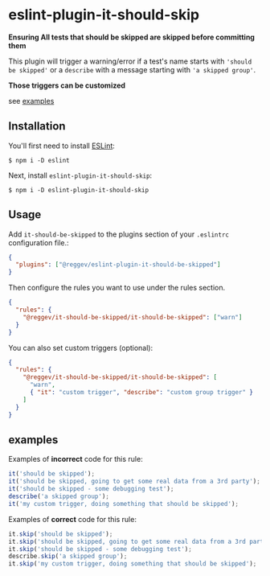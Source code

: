 # eslint-plugin-it-should-skip

**Ensuring All tests that should be skipped are skipped before committing them**

This plugin will trigger a warning/error if a test's name starts with `'should be skipped'` or a `describe` with a message starting with `'a skipped group'`.

**Those triggers can be customized**

see [examples](#examples)

## Installation

You'll first need to install [ESLint](http://eslint.org):

```
$ npm i -D eslint
```

Next, install `eslint-plugin-it-should-skip`:

```
$ npm i -D eslint-plugin-it-should-skip
```

## Usage

Add `it-should-be-skipped` to the plugins section of your `.eslintrc` configuration file.:

```json
{
  "plugins": ["@reggev/eslint-plugin-it-should-be-skipped"]
}
```

Then configure the rules you want to use under the rules section.

```json
{
  "rules": {
    "@reggev/it-should-be-skipped/it-should-be-skipped": ["warn"]
  }
}
```

You can also set custom triggers (optional):

```json
{
  "rules": {
    "@reggev/it-should-be-skipped/it-should-be-skipped": [
      "warn",
      { "it": "custom trigger", "describe": "custom group trigger" }
    ]
  }
}
```

## examples

Examples of **incorrect** code for this rule:

```js
it('should be skipped');
it('should be skipped, going to get some real data from a 3rd party');
it('should be skipped - some debugging test');
describe('a skipped group');
it('my custom trigger, doing something that should be skipped');
```

Examples of **correct** code for this rule:

```js
it.skip('should be skipped');
it.skip('should be skipped, going to get some real data from a 3rd party');
it.skip('should be skipped - some debugging test');
describe.skip('a skipped group');
it.skip('my custom trigger, doing something that should be skipped');
```
